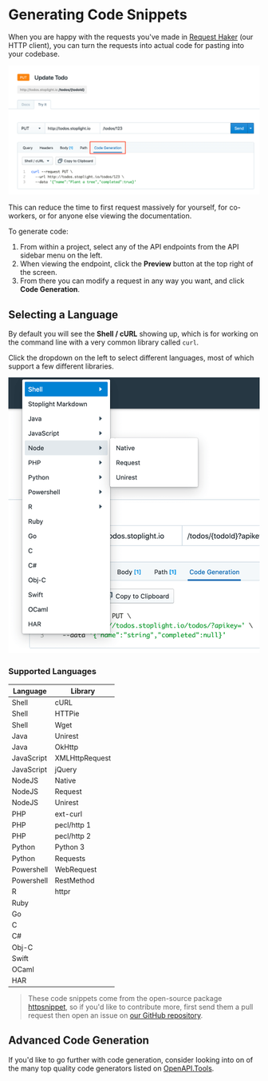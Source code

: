 # Generating Code Snippets

When you are happy with the requests you've made in [Request Haker](./05-request-maker.md) (our HTTP client), you can turn the requests into actual code for pasting into your codebase.

![](../../assets/images/code-generation-tab.png)

This can reduce the time to first request massively for yourself, for co-workers, or for anyone else viewing the documentation. 

To generate code:

1. From within a project, select any of the API endpoints from the API sidebar menu on the left.
2. When viewing the endpoint, click the **Preview** button at the top right of the screen.
3. From there you can modify a request in any way you want, and click **Code Generation**.

## Selecting a Language

By default you will see the **Shell / cURL** showing up, which is for working on the command line with a very common library called `curl`. 

Click the dropdown on the left to select different languages, most of which support a few different libraries. 

![](../../assets/images/code-generation-languages.png)

### Supported Languages

Language | Library
---------|----------
Shell | cURL
Shell | HTTPie
Shell | Wget
Java | Unirest
Java | OkHttp
JavaScript | XMLHttpRequest
JavaScript | jQuery
NodeJS | Native
NodeJS | Request
NodeJS | Unirest
PHP | ext-curl
PHP | pecl/http 1
PHP | pecl/http 2
Python | Python 3
Python | Requests
Powershell | WebRequest
Powershell | RestMethod
R | httpr
Ruby | |
Go | |
C | |
C# | |
Obj-C | |
Swift | |
OCaml | |
HAR | |

> These code snippets come from the open-source package [httpsnippet](https://github.com/Kong/httpsnippet), so if you'd like to contribute more, first send them a pull request then open an issue on [our GitHub repository](https://github.com/stoplightio/studio/issues).

## Advanced Code Generation

If you'd like to go further with code generation, consider looking into on of the many top quality code generators listed on [OpenAPI.Tools](https://openapi.tools/).
